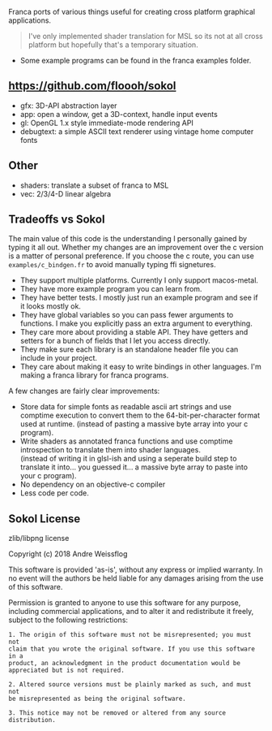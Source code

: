 Franca ports of various things useful for creating cross platform graphical applications. 

> I've only implemented shader translation for MSL so its not at all cross platform but hopefully that's a temporary situation. 

- Some example programs can be found in the franca examples folder. 

## https://github.com/floooh/sokol

- gfx: 3D-API abstraction layer
- app: open a window, get a 3D-context, handle input events
- gl: OpenGL 1.x style immediate-mode rendering API
- debugtext: a simple ASCII text renderer using vintage home computer fonts

## Other

- shaders: translate a subset of franca to MSL
- vec: 2/3/4-D linear algebra

## Tradeoffs vs Sokol

The main value of this code is the understanding I personally gained by typing it all out. 
Whether my changes are an improvement over the c version is a matter of personal preference. 
If you choose the c route, you can use `examples/c_bindgen.fr` to avoid manually typing ffi signetures. 

- They support multiple platforms. Currently I only support macos-metal. 
- They have more example program you can learn from. 
- They have better tests. I mostly just run an example program and see if it looks mostly ok. 
- They have global variables so you can pass fewer arguments to functions. I make you explicitly pass an extra argument to everything. 
- They care more about providing a stable API. They have getters and setters for a bunch of fields that I let you access directly. 
- They make sure each library is an standalone header file you can include in your project. 
- They care about making it easy to write bindings in other languages. I'm making a franca library for franca programs. 

A few changes are fairly clear improvements:

- Store data for simple fonts as readable ascii art strings and use comptime execution to convert them to the 64-bit-per-character format used at runtime. 
  (instead of pasting a massive byte array into your c program).
- Write shaders as annotated franca functions and use comptime introspection to translate them into shader languages.  
  (instead of writing it in glsl-ish and using a seperate build step to translate it into... you guessed it... a massive byte array to paste into your c program).
- No dependency on an objective-c compiler
- Less code per code. 

## Sokol License 

zlib/libpng license

Copyright (c) 2018 Andre Weissflog

This software is provided 'as-is', without any express or implied warranty.
In no event will the authors be held liable for any damages arising from the
use of this software.

Permission is granted to anyone to use this software for any purpose,
including commercial applications, and to alter it and redistribute it
freely, subject to the following restrictions:

    1. The origin of this software must not be misrepresented; you must not
    claim that you wrote the original software. If you use this software in a
    product, an acknowledgment in the product documentation would be
    appreciated but is not required.

    2. Altered source versions must be plainly marked as such, and must not
    be misrepresented as being the original software.

    3. This notice may not be removed or altered from any source
    distribution.